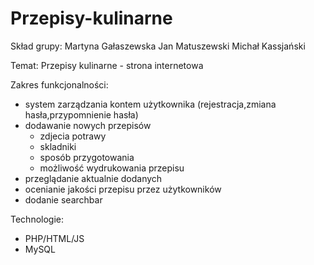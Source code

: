 # Przepisy-kulinarne

Skład grupy:
Martyna Gałaszewska
Jan Matuszewski
Michał Kassjański

Temat:
Przepisy kulinarne - strona internetowa

Zakres funkcjonalności:
- system zarządzania kontem użytkownika (rejestracja,zmiana hasła,przypomnienie hasła)
- dodawanie nowych przepisów
  - zdjecia potrawy
  - skladniki
  - sposób przygotowania
  - możliwość wydrukowania przepisu
- przeglądanie aktualnie dodanych
- ocenianie jakości przepisu przez użytkowników
- dodanie searchbar

Technologie:
- PHP/HTML/JS
- MySQL
